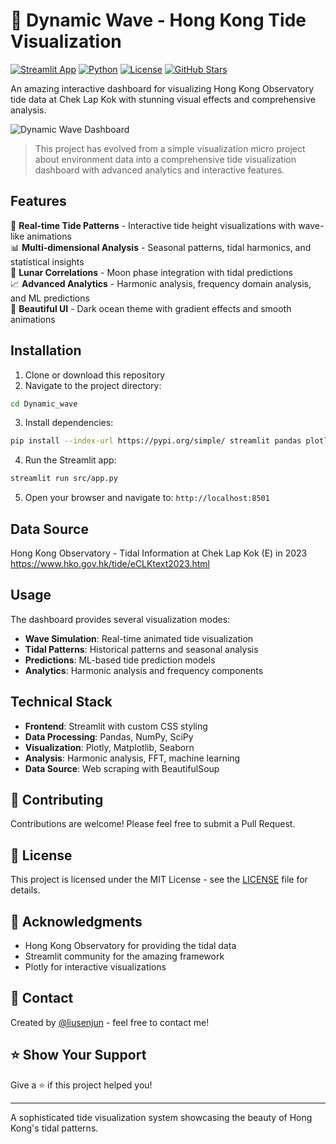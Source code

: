 # 🌊 Dynamic Wave - Hong Kong Tide Visualization

[![Streamlit App](https://img.shields.io/badge/Streamlit-App-ff6b6b.svg)](https://streamlit.io/)
[![Python](https://img.shields.io/badge/Python-3.10+-blue.svg)](https://python.org)
[![License](https://img.shields.io/badge/License-MIT-green.svg)](LICENSE)
[![GitHub Stars](https://img.shields.io/github/stars/liusenjun/Beautiful-wave.svg)](https://github.com/liusenjun/Beautiful-wave/stargazers)

An amazing interactive dashboard for visualizing Hong Kong Observatory tide data at Chek Lap Kok with stunning visual effects and comprehensive analysis.

![Dynamic Wave Dashboard](https://via.placeholder.com/800x400/0d1421/ffffff?text=🌊+Dynamic+Wave+Dashboard)

> This project has evolved from a simple visualization micro project about environment data into a comprehensive tide visualization dashboard with advanced analytics and interactive features.

## Features

🌊 **Real-time Tide Patterns** - Interactive tide height visualizations with wave-like animations  
📊 **Multi-dimensional Analysis** - Seasonal patterns, tidal harmonics, and statistical insights  
🌙 **Lunar Correlations** - Moon phase integration with tidal predictions  
📈 **Advanced Analytics** - Harmonic analysis, frequency domain analysis, and ML predictions  
🎨 **Beautiful UI** - Dark ocean theme with gradient effects and smooth animations  

## Installation

1. Clone or download this repository
2. Navigate to the project directory:
```bash
cd Dynamic_wave
```

3. Install dependencies:
```bash
pip install --index-url https://pypi.org/simple/ streamlit pandas plotly matplotlib seaborn numpy scipy requests beautifulsoup4 lxml pytz astral pyephem scikit-learn altair
```

4. Run the Streamlit app:
```bash
streamlit run src/app.py
```

5. Open your browser and navigate to: `http://localhost:8501`

## Data Source

Hong Kong Observatory - Tidal Information at Chek Lap Kok (E) in 2023
https://www.hko.gov.hk/tide/eCLKtext2023.html

## Usage

The dashboard provides several visualization modes:
- **Wave Simulation**: Real-time animated tide visualization
- **Tidal Patterns**: Historical patterns and seasonal analysis  
- **Predictions**: ML-based tide prediction models
- **Analytics**: Harmonic analysis and frequency components

## Technical Stack

- **Frontend**: Streamlit with custom CSS styling
- **Data Processing**: Pandas, NumPy, SciPy
- **Visualization**: Plotly, Matplotlib, Seaborn
- **Analysis**: Harmonic analysis, FFT, machine learning
- **Data Source**: Web scraping with BeautifulSoup

## 🤝 Contributing

Contributions are welcome! Please feel free to submit a Pull Request.

## 📄 License

This project is licensed under the MIT License - see the [LICENSE](LICENSE) file for details.

## 🙏 Acknowledgments

- Hong Kong Observatory for providing the tidal data
- Streamlit community for the amazing framework
- Plotly for interactive visualizations

## 📧 Contact

Created by [@liusenjun](https://github.com/liusenjun) - feel free to contact me!

## ⭐ Show Your Support

Give a ⭐ if this project helped you!

---

A sophisticated tide visualization system showcasing the beauty of Hong Kong's tidal patterns.
